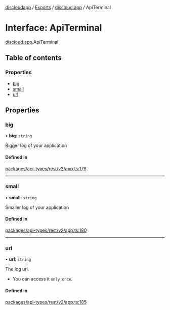 [discloudapp](../README.md) / [Exports](../modules.md) / [discloud.app](../modules/discloud_app.md) / ApiTerminal

# Interface: ApiTerminal

[discloud.app](../modules/discloud_app.md).ApiTerminal

## Table of contents

### Properties

- [big](discloud_app.ApiTerminal.md#big)
- [small](discloud_app.ApiTerminal.md#small)
- [url](discloud_app.ApiTerminal.md#url)

## Properties

### big

• **big**: `string`

Bigger log of your application

#### Defined in

[packages/api-types/rest/v2/app.ts:176](https://github.com/discloud/discloud.app/blob/482fdb3/packages/api-types/rest/v2/app.ts#L176)

___

### small

• **small**: `string`

Smaller log of your application

#### Defined in

[packages/api-types/rest/v2/app.ts:180](https://github.com/discloud/discloud.app/blob/482fdb3/packages/api-types/rest/v2/app.ts#L180)

___

### url

• **url**: `string`

The log url.
- You can access it `only once`.

#### Defined in

[packages/api-types/rest/v2/app.ts:185](https://github.com/discloud/discloud.app/blob/482fdb3/packages/api-types/rest/v2/app.ts#L185)
